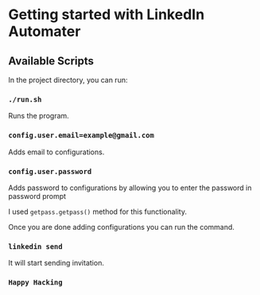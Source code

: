 # Getting started with LinkedIn Automater

## Available Scripts

In the project directory, you can run:

### `./run.sh`

Runs the program.

### `config.user.email=example@gmail.com`

Adds email to configurations.

### `config.user.password`

Adds password to configurations by allowing you to enter the password in password prompt

I used `getpass.getpass()` method for this functionality.

Once you are done adding configurations you can run the command.

### `linkedin send`

It will start sending invitation.

### `Happy Hacking`
